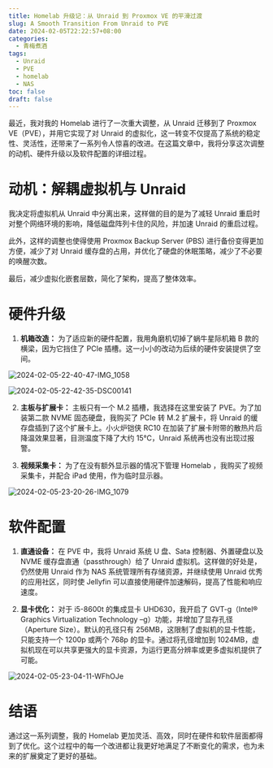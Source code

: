 ```yaml
---
title: Homelab 升级记：从 Unraid 到 Proxmox VE 的平滑过渡
slug: A Smooth Transition From Unraid to PVE
date: 2024-02-05T22:22:57+08:00
categories:
  - 青梅煮酒
tags:
  - Unraid
  - PVE
  - homelab
  - NAS
toc: false
draft: false
---
```

最近，我对我的 Homelab 进行了一次重大调整，从 Unraid 迁移到了 Proxmox VE（PVE），并用它实现了对 Unraid 的虚拟化，这一转变不仅提高了系统的稳定性、灵活性，还带来了一系列令人惊喜的改进。在这篇文章中，我将分享这次调整的动机、硬件升级以及软件配置的详细过程。

# 动机：解耦虚拟机与 Unraid

我决定将虚拟机从 Unraid 中分离出来，这样做的目的是为了减轻 Unraid 重启时对整个网络环境的影响，降低磁盘阵列卡住的风险，并加速 Unraid 的重启过程。

此外，这样的调整也使得使用 Proxmox Backup Server (PBS) 进行备份变得更加方便，减少了对 Unraid 缓存盘的占用，并优化了硬盘的休眠策略，减少了不必要的唤醒次数。

最后，减少虚拟化嵌套层数，简化了架构，提高了整体效率。

# 硬件升级

1. **机箱改造：** 为了适应新的硬件配置，我用角磨机切掉了蜗牛星际机箱 B 款的横梁，因为它挡住了 PCIe 插槽。这一小小的改动为后续的硬件安装提供了空间。

![2024-02-05-22-40-47-IMG_1058](https://raw.githubusercontent.com/xbot/image-hosting/master/blog/2024-02-05-22-40-47-IMG_1058.jpeg)

![2024-02-05-22-42-35-DSC00141](https://raw.githubusercontent.com/xbot/image-hosting/master/blog/2024-02-05-22-42-35-DSC00141.jpg)

2. **主板与扩展卡：** 主板只有一个 M.2 插槽，我选择在这里安装了 PVE。为了加装第二款 NVME 固态硬盘，我购买了 PCIe 转 M.2 扩展卡，将 Unraid 的缓存盘插到了这个扩展卡上。小火炉铠侠 RC10 在加装了扩展卡附带的散热片后降温效果显著，目测温度下降了大约 15℃，Unraid 系统再也没有出现过报警。

3. **视频采集卡：** 为了在没有额外显示器的情况下管理 Homelab ，我购买了视频采集卡，并配合 iPad 使用，作为临时显示器。

![2024-02-05-23-20-26-IMG_1079](https://raw.githubusercontent.com/xbot/image-hosting/master/blog/2024-02-05-23-20-26-IMG_1079.jpeg)

# 软件配置

1. **直通设备：** 在 PVE 中，我将 Unraid 系统 U 盘、Sata 控制器、外置硬盘以及 NVME 缓存盘直通（passthrough）给了 Unraid 虚拟机。这样做的好处是，仍然使用 Unraid 作为 NAS 系统管理所有存储资源，并继续使用 Unraid 优秀的应用社区，同时使 Jellyfin 可以直接使用硬件加速解码，提高了性能和响应速度。

2. **显卡优化：** 对于 i5-8600t 的集成显卡 UHD630，我开启了 GVT-g（Intel® Graphics Virtualization Technology –g）功能，并增加了显存孔径（Aperture Size）。默认的孔径只有 256MB，这限制了虚拟机的显卡性能，只能支持一个 1200p 或两个 768p 的显卡。通过将孔径增加到 1024MB，虚拟机现在可以共享更强大的显卡资源，为运行更高分辨率或更多虚拟机提供了可能。

![2024-02-05-23-04-11-WFhOJe](https://raw.githubusercontent.com/xbot/image-hosting/master/blog/2024-02-05-23-04-11-WFhOJe.png)

# 结语

通过这一系列调整，我的 Homelab 更加灵活、高效，同时在硬件和软件层面都得到了优化。这个过程中的每一个改进都让我更好地满足了不断变化的需求，也为未来的扩展奠定了更好的基础。